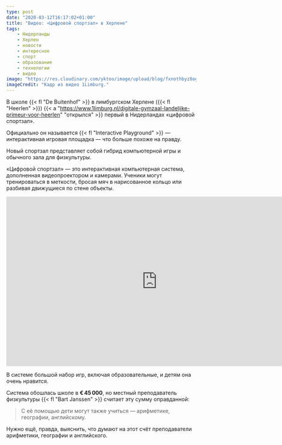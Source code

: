 ```yaml
---
type: post
date: "2020-03-12T16:17:02+01:00"
title: "Видео: «Цифровой спортзал» в Херлене"
tags:
    - Нидерланды
    - Херлен
    - новости
    - интересное
    - спорт
    - образование
    - технологии
    - видео
image: "https://res.cloudinary.com/yktoo/image/upload/blog/fxnothbyz8ogvdmroopq.jpg"
imageCredit: "Кадр из видео 1Limburg."
---
```


В школе {{< fl "De Buitenhof" >}} в лимбургском Херлене ({{< fl "Heerlen" >}}) {{< a "https://www.1limburg.nl/digitale-gymzaal-landelijke-primeur-voor-heerlen" "открылся" >}} первый в Нидерландах «цифровой спортзал».

Официально он называется {{< fl "Interactive Playground" >}} — интерактивная игровая площадка — что больше похоже на правду.

Новый спортзал представляет собой гибрид компьютерной игры и обычного зала для физкультуры.

<!--more-->

«Цифровой спортзал» — это интерактивная компьютерная система, дополненная видеопроектором и камерами. Ученики могут тренироваться в меткости, бросая мяч в нарисованное кольцо или разбивая движущиеся по стене объекты.

<iframe src="https://limburg.bbvms.com/p/website/c/3676360.html?inheritDimensions=true" width="800" height="450" frameborder="0" allowfullscreen></iframe>

В системе большой набор игр, включая образовательные, и детям она очень нравится.

Система обошлась школе в **€ 45 000**, но местный преподаватель физкультуры {{< fl "Bart Janssen" >}} считает эту сумму оправданной:

> С её помощью дети могут также учиться — арифметике, географии, английскому.

Нужно ещё, правда, выяснить, что думают на этот счёт преподаватели арифметики, географии и английского.